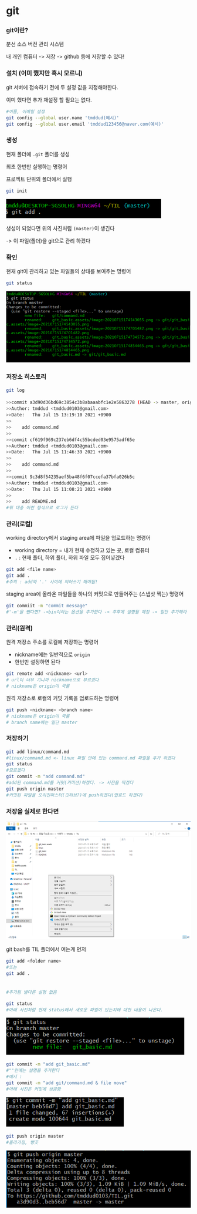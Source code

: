 # git

### git이란?

분선 소스 버전 관리 시스템

내 개인 컴퓨터 -> 저장 -> github 등에 저장할 수 있다!



### 설치 (이미 했지만 혹시 모르니)

git 서버에 접속하기 전에 두 설정 값을 지정해야한다.

이미 했다면 추가 재설정 할 필요는 없다. 

```bash
#이름, 이메일 설정
git config --global user.name 'tmddud(예시)'
git config --global user.email 'tmddud123456@naver.com(예시)'
```



### 생성

현재 폴더에 `.git` 폴더를 생성

최초 한번만 실행하는 명령어

프로젝트 단위의 폴더에서 실행

```bash
git init
```

![image-20210716095739589](git_basic.assets/image-20210716095739589.png)

생성이 되었다면 위의 사진처럼 `(master)`이 생긴다

-> 이 파일(폴더)을 git으로 관리 하겠다



### 확인

현재 git이 관리하고 있는 파일들의 상태를 보여주는 명령어

 ```bash
 git status
 ```

![image-20210716100023808](git_basic.assets/image-20210716100023808.png)

### 저장소 히스토리

```bash
git log

>>commit a3d90d36bd69c3854c3b8abaaabfc1e2e5863278 (HEAD -> master, origin/master)
>>Author: tmddud <tmddud0103@gmail.com>
>>Date:   Thu Jul 15 13:19:10 2021 +0900
>>
>>    add command.md
>>
>>commit cf619f969c237eb6df4c55bcded03e9575adf65e
>>Author: tmddud <tmddud0103@gmail.com>
>>Date:   Thu Jul 15 11:46:39 2021 +0900
>>
>>    add command.md
>>
>>commit 9c3d8f54235aef5ba48f6f07ccefa37bfa026b5c
>>Author: tmddud <tmddud0103@gmail.com>
>>Date:   Thu Jul 15 11:08:21 2021 +0900
>>
>>    add README.md
#뭐 대충 이런 형식으로 로그가 뜬다
```



### 관리(로컬)



working directory에서 staging area에 파일을 업로드하는 명령어

- working directory = 내가 현재 수정하고 있는 곳, 로컬 컴퓨터
- `.` : 현재 폴더, 하위 폴더, 하위 파일 모두 집어넣겠다

```bash
git add <file name>
git add . 
#주의 : add와 '.' 사이에 띄어쓰기 해야됨!
```



staging area에 올라온 파일들을 하나의 커밋으로 만들어주는 (스냅샷 찍는) 명령어

```bash
git commiit -m "commit message"
#'-m'을 뺀다면? ->bin이라는 옵션을 추가한다 -> 추후에 설명될 예정 -> 일단 추가해라
```



### 관리(원격)



원격 저장소 주소를 로컬에 저장하는 명령어

- nickname에는 일반적으로 `origin`
- 한번만 설정하면 된다

```bash
git remote add <nickname> <url>
# url이 너무 기니까 nickname으로 부르겠다
# nickname은 origin이 국룰
```



원격 저장소로 로컬의 커밋 기록을 업로드하는 명령어

 ```bash
 git push <nickname> <branch name>
 # nickname은 origin이 국룰
 # branch name에는 일단 master
 ```



### 저장하기


```bash
git add linux/command.md
#linux/command.md <- linux 파일 안에 있는 command.md 파일을 추가 하겠다
git status
#모르겠다
git commit -m "add command.md"
#add된 command.md를 커밋(커미션)하겠다. -> 사진을 찍겠다
git push origin master
#커밋된 파일을 오리진마스터(깃허브?)에 push하겠다(업로드 하겠다)
```



### 저장을 실제로 한다면

![image-20210715174854465](git_basic.assets/image-20210715174854465.png)

git bash를 TIL 폴더에서 여는게 먼저

```bash 
git add <folder name>
#또는
git add .


#추가됨 별다른 설명 없음
```

```bash
git status
#아래 사진처럼 현재 status에서 새로운 파일이 있는지에 대한 내용이 나온다.
```

![image-20210715174543055](git_basic.assets/image-20210715174543055.png)

```bash
git commit -m "add git_basic.md"
#""안에는 설명을 추가한다
#예시 : 
git commit -m "add git/command.md & file move"
#아래 사진은 커밋에 성공함
```

![image-20210715174701482](git_basic.assets/image-20210715174701482.png)

```bash
git push origin master
#올라가짐, 빵끗
```

![image-20210715174734572](git_basic.assets/image-20210715174734572.png)
